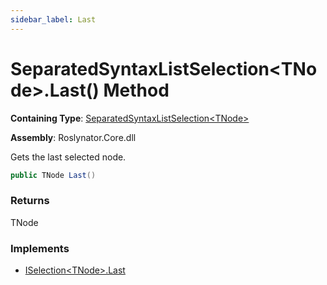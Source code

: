 ```yaml
---
sidebar_label: Last
---
```


# SeparatedSyntaxListSelection&lt;TNode&gt;\.Last\(\) Method

**Containing Type**: [SeparatedSyntaxListSelection&lt;TNode&gt;](../index.md)

**Assembly**: Roslynator\.Core\.dll

  
Gets the last selected node\.

```csharp
public TNode Last()
```

### Returns

TNode

### Implements

* [ISelection&lt;TNode&gt;.Last](../../ISelection-1/Last/index.md)
